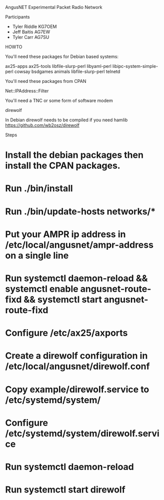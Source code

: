AngusNET Experimental Packet Radio Network

Participants

  * Tyler Riddle KG7OEM
  * Jeff Baitis AG7EW
  * Tyler Carr AG7SU


HOWTO

You'll need these packages for Debian based systems:

  ax25-apps ax25-tools libfile-slurp-perl libyaml-perl
  libipc-system-simple-perl
  cowsay bsdgames animals libfile-slurp-perl telnetd

You'll need these packages from CPAN

  Net::IPAddress::Filter

You'll need a TNC or some form of software modem

  direwolf

In Debian direwolf needs to be compiled if you need hamlib
https://github.com/wb2osz/direwolf

Steps
  # Install the debian packages then install the CPAN packages.
  # Run ./bin/install
  # Run ./bin/update-hosts networks/*
  # Put your AMPR ip address in /etc/local/angusnet/ampr-address on a single line
  # Run systemctl daemon-reload && systemctl enable angusnet-route-fixd && systemctl start angusnet-route-fixd
  # Configure /etc/ax25/axports
  # Create a direwolf configuration in /etc/local/angusnet/direwolf.conf
  # Copy example/direwolf.service to /etc/systemd/system/
  # Configure /etc/systemd/system/direwolf.service
  # Run systemctl daemon-reload
  # Run systemctl start direwolf
